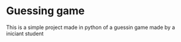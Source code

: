 # Guessing game

This is a simple project made in python of a guessin game
made by a iniciant student
